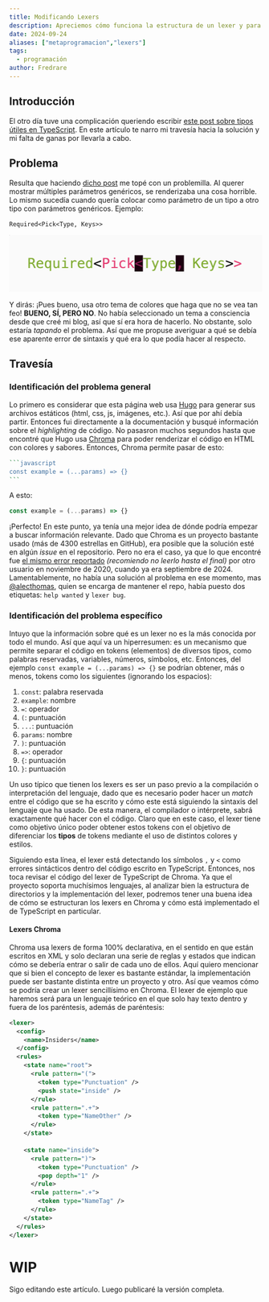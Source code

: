 ```yaml
---
title: Modificando Lexers
description: Apreciemos cómo funciona la estructura de un lexer y para qué sirve
date: 2024-09-24
aliases: ["metaprogramacion","lexers"]
tags:
  - programación
author: Fredrare
---
```

## Introducción
El otro día tuve una complicación queriendo escribir [este post sobre tipos útiles en TypeScript](../tipos-utiles-typescript/). En este artículo te narro mi travesía hacia la solución y mi falta de ganas por llevarla a cabo.

## Problema
Resulta que haciendo [dicho post](../tipos-utiles-typescript/) me topé con un problemilla. Al querer mostrar múltiples parámetros genéricos, se renderizaba una cosa horrible. Lo mismo sucedía cuando quería colocar como parámetro de un tipo a otro tipo con parámetros genéricos. Ejemplo:
```txt
Required<Pick<Type, Keys>>
```
![Así se renderizaba](error.png)

Y dirás: ¡Pues bueno, usa otro tema de colores que haga que no se vea tan feo! **BUENO, SÍ, PERO NO**. No había seleccionado un tema a consciencia desde que creé mi blog, así que sí era hora de hacerlo. No obstante, solo estaría *tapando* el problema. Así que me propuse averiguar a qué se debía ese aparente error de sintaxis y qué era lo que podía hacer al respecto.

## Travesía
### Identificación del problema general
Lo primero es considerar que esta página web usa [Hugo](https://gohugo.io) para generar sus archivos estáticos (html, css, js, imágenes, etc.). Así que por ahí debía partir. Entonces fui directamente a la documentación y busqué información sobre el *highlighting* de código. No pasasron muchos segundos hasta que encontré que Hugo usa [Chroma](https://github.com/alecthomas/chroma) para poder renderizar el código en HTML con colores y sabores. Entonces, Chroma permite pasar de esto:
````perl
```javascript
const example = (...params) => {}
```
````
A esto:
```javascript
const example = (...params) => {}
```

¡Perfecto! En este punto, ya tenía una mejor idea de dónde podría empezar a buscar información relevante. Dado que Chroma es un proyecto bastante usado (más de 4300 estrellas en GitHub), era posible que la solución esté en algún *issue* en el repositorio. Pero no era el caso, ya que lo que encontré fue [el mismo error reportado](https://github.com/alecthomas/chroma/issues/425) *(recomiendo no leerlo hasta el final)* por otro usuario en noviembre de 2020, cuando ya era septiembre de 2024. Lamentablemente, no había una solución al problema en ese momento, mas [@alecthomas](https://github.com/alecthomas), quien se encarga de mantener el repo, había puesto dos etiquetas: `help wanted` y `lexer bug`.

### Identificación del problema específico
Intuyo que la información sobre qué es un lexer no es la más conocida por todo el mundo. Así que aquí va un hiperresumen: es un mecanismo que permite separar el código en tokens (elementos) de diversos tipos, como palabras reservadas, variables, números, símbolos, etc. Entonces, del ejemplo `const example = (...params) => {}` se podrían obtener, más o menos, tokens como los siguientes (ignorando los espacios):
1. `const`: palabra reservada
2. `example`: nombre
3. `=`: operador
4. `(`: puntuación
5. `...`: puntuación
6. `params`: nombre
7. `)`: puntuación
8. `=>`: operador
9. `{`: puntuación
10. `}`: puntuación 

Un uso típico que tienen los lexers es ser un paso previo a la compilación o interpretación del lenguaje, dado que es necesario poder hacer un *match* entre el código que se ha escrito y cómo este está siguiendo la sintaxis del lenguaje que ha usado. De esta manera, el compilador o intérprete, sabrá exactamente qué hacer con el código. Claro que en este caso, el lexer tiene como objetivo único poder obtener estos tokens con el objetivo de diferenciar los **tipos** de tokens mediante el uso de distintos colores y estilos.

Siguiendo esta línea, el lexer está detectando los símbolos `,` y `<` como errores sintácticos dentro del código escrito en TypeScript. Entonces, nos toca revisar el código del lexer de TypeScript de Chroma. Ya que el proyecto soporta muchísimos lenguajes, al analizar bien la estructura de directorios y la implementación del lexer, podremos tener una buena idea de cómo se estructuran los lexers en Chroma y cómo está implementado el de TypeScript en particular.

#### Lexers Chroma
Chroma usa lexers de forma 100% declarativa, en el sentido en que están escritos en XML y solo declaran una serie de reglas y estados que indican cómo se debería entrar o salir de cada uno de ellos. Aquí quiero mencionar que si bien el concepto de lexer es bastante estándar, la implementación puede ser bastante distinta entre un proyecto y otro. Así que veamos cómo se podría crear un lexer sencillísimo en Chroma. El lexer de ejemplo que haremos será para un lenguaje teórico en el que solo hay texto dentro y fuera de los paréntesis, además de paréntesis:
```xml
<lexer>
  <config>
    <name>Insiders</name>
  </config>
  <rules>
    <state name="root">
      <rule pattern="(">
        <token type="Punctuation" />
        <push state="inside" />
      </rule>
      <rule pattern=".+">
        <token type="NameOther" />
      </rule>
    </state>

    <state name="inside">
      <rule pattern=")">
        <token type="Punctuation" />
        <pop depth="1" />
      </rule>
      <rule pattern=".+">
        <token type="NameTag" />
      </rule>
    </state>
  </rules>
</lexer>
```

# WIP
Sigo editando este artículo. Luego publicaré la versión completa.